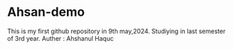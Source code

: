# Ahsan-demo
This is my first github repository in 9th may,2024. Studiying in last semester of 3rd year.
Auther : Ahshanul Haquc
